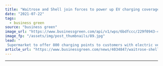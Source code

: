 ```yaml
---
title: "Waitrose and Shell join forces to power up EV charging coverage"
date: "2021-07-22"
tags: 
  - business green
source: "business green"
image_url: "https://www.businessgreen.com/api/v1/wps/6bdfccc/229f0943-418f-4ef1-bfe7-ad1a0cf80b08/1/ShellWaitrose-185x114.jpg"
image_fp: "/assets/img/post_thumbnails/89.jpg"
lead: "
 Supermarket to offer 800 charging points to customers with electric vehicles by 2025 as part of new partnership with Shell ..."
article_url: "https://www.businessgreen.com/news/4034847/waitrose-shell-join-forces-power-ev-charging-coverage"
---
```


---
